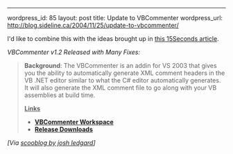 --- 
wordpress_id: 85
layout: post
title: Update to VBCommenter
wordpress_url: http://blog.sideline.ca/2004/11/25/update-to-vbcommenter/

<p>I'd like to combine this with the ideas brought up in <a href="http://www.15seconds.com/issue/040302.htm">this 15Seconds article</a>.</p><p><em>VBCommenter v1.2 Released with Many Fixes:</em> </p><blockquote><p><strong>Background</strong>: The VBCommenter is an addin for VS 2003 that gives you the ability to automatically generate XML comment headers in the VB .NET editor similar to what the C# editor automatically generates. It will also generate the XML comment file to go along with your VB assemblies at build time.</p><p><strong><u>Links</u></strong></p><ul><li><strong><a href="http://www.gotdotnet.com/workspaces/workspace.aspx'id=112b5449-f702-46e2-87fa-86bdf39a17dd">VBCommenter Workspace</a></strong></li><li><strong><a href="http://www.gotdotnet.com/workspaces/releases/viewuploads.aspx'id=112b5449-f702-46e2-87fa-86bdf39a17dd">Release Downloads</a></strong></li></ul></blockquote><i>[Via <a href="http://weblogs.asp.net/jledgard/archive/2004/11/23/268780.aspx">scooblog by josh ledgard</a>]</i>
